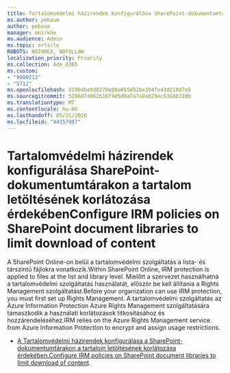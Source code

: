 ```yaml
---
title: Tartalomvédelmi házirendek konfigurálása SharePoint-dokumentumtárakon a tartalom letöltésének korlátozása érdekében
ms.author: pebaum
author: pebaum
manager: mnirkhe
ms.audience: Admin
ms.topic: article
ROBOTS: NOINDEX, NOFOLLOW
localization_priority: Priority
ms.collection: Adm_O365
ms.custom:
- "9000213"
- "5712"
ms.openlocfilehash: d19bdbe9d8279e80a655d82be394fe43d210d7e5
ms.sourcegitcommit: 5296874062b16f945d9a7a7a9ab29ec53686310b
ms.translationtype: MT
ms.contentlocale: hu-HU
ms.lasthandoff: 05/21/2020
ms.locfileid: "44357987"
---
```

# <a name="configure-irm-policies-on-sharepoint-document-libraries-to-limit-download-of-content"></a><span data-ttu-id="67290-102">Tartalomvédelmi házirendek konfigurálása SharePoint-dokumentumtárakon a tartalom letöltésének korlátozása érdekében</span><span class="sxs-lookup"><span data-stu-id="67290-102">Configure IRM policies on SharePoint document libraries to limit download of content</span></span>

<span data-ttu-id="67290-103">A SharePoint Online-on belül a tartalomvédelmi szolgáltatás a lista- és társzintű fájlokra vonatkozik.</span><span class="sxs-lookup"><span data-stu-id="67290-103">Within SharePoint Online, IRM protection is applied to files at the list and library level.</span></span> <span data-ttu-id="67290-104">Mielőtt a szervezet használhatná a tartalomvédelmi szolgáltatás használatát, először be kell állítania a Rights Management szolgáltatást.</span><span class="sxs-lookup"><span data-stu-id="67290-104">Before your organization can use IRM protection, you must first set up Rights Management.</span></span> <span data-ttu-id="67290-105">A tartalomvédelmi szolgáltatás az Azure Information Protection Azure Rights Management szolgáltatására támaszkodik a használati korlátozások titkosításához és hozzárendeléséhez.</span><span class="sxs-lookup"><span data-stu-id="67290-105">IRM relies on the Azure Rights Management service from Azure Information Protection to encrypt and assign usage restrictions.</span></span>

- <span data-ttu-id="67290-106">[A Tartalomvédelmi házirendek konfigurálása a SharePoint-dokumentumtárakon a tartalom letöltésének korlátozása érdekében.](https://docs.microsoft.com/office365/securitycompliance/set-up-irm-in-sp-admin-center)</span><span class="sxs-lookup"><span data-stu-id="67290-106">[Configure IRM policies on SharePoint document libraries to limit download of content](https://docs.microsoft.com/office365/securitycompliance/set-up-irm-in-sp-admin-center).</span></span>
